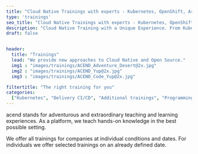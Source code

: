 ```yaml
---
title: "Cloud Native Trainings with experts - Kubernetes, OpenShift, Argo CD."
type: 'trainings'
seo_title: "Cloud Native Trainings with experts - Kubernetes, OpenShift, Argo CD."
description: "Cloud Native Training with a Unique Experience. From Kubernetes to Prometheus to Cilium."
draft: false


header:
  title: "Trainings"
  lead: "We provide new approaches to Cloud Native and Open Source."
  img1 : "images/trainings/ACEND_Adventure_Desert@2x.jpg"
  img2 : "images/trainings/ACEND_Yup@2x.jpg"
  img3 : "images/trainings/ACEND_Code_Yup@2x.jpg"

filtertitle: "The right training for you"
categories:
  ["Kubernetes", "Delivery CI/CD", "Additional trainings", "Programming"]
---
```


acend stands for adventurous and extraordinary teaching and learning experiences. As a platform, we teach hands-on knowledge in the best possible setting.<br/>

We offer all trainings for companies at individual conditions and dates. For individuals we offer selected trainings on an already defined date.
